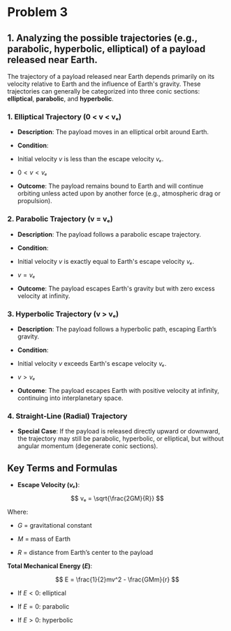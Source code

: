 # Problem 3

## 1. Analyzing the possible trajectories (e.g., parabolic, hyperbolic, elliptical) of a payload released near Earth.


The trajectory of a payload released near Earth depends primarily on its velocity relative to Earth and the influence of Earth's gravity. These trajectories can generally be categorized into three conic sections: **elliptical**, **parabolic**, and **hyperbolic**.


### 1. **Elliptical Trajectory (0 < v < vₑ)**

- **Description**: The payload moves in an elliptical orbit around Earth.

- **Condition**: 

- Initial velocity $v$ is less than the escape velocity $vₑ$.

- $0 < v < vₑ$

- **Outcome**: The payload remains bound to Earth and will continue orbiting unless acted upon by another force (e.g., atmospheric drag or propulsion).



### 2. **Parabolic Trajectory (v = vₑ)**

- **Description**: The payload follows a parabolic escape trajectory.

- **Condition**: 

- Initial velocity $v$ is exactly equal to Earth's escape velocity $vₑ$.

- $v = vₑ$

- **Outcome**: The payload escapes Earth's gravity but with zero excess velocity at infinity.



### 3. **Hyperbolic Trajectory (v > vₑ)**
- **Description**: The payload follows a hyperbolic path, escaping Earth’s gravity.

- **Condition**:

- Initial velocity $v$ exceeds Earth's escape velocity $vₑ$.

- $v > vₑ$

- **Outcome**: The payload escapes Earth with positive velocity at infinity, continuing into interplanetary space.



### 4. **Straight-Line (Radial) Trajectory**

- **Special Case**: If the payload is released directly upward or downward, the trajectory may still be parabolic, hyperbolic, or elliptical, but without angular momentum (degenerate conic sections).


## Key Terms and Formulas

- **Escape Velocity ($vₑ$)**:

$$ vₑ = \sqrt{\frac{2GM}{R}} $$

Where:

- $G$ = gravitational constant

- $M$ = mass of Earth 

- $R$ = distance from Earth’s center to the payload  

**Total Mechanical Energy ($E$)**:

$$ E = \frac{1}{2}mv^2 - \frac{GMm}{r} $$

- If $E < 0$: elliptical 

- If $E = 0$: parabolic  

- If $E > 0$: hyperbolic